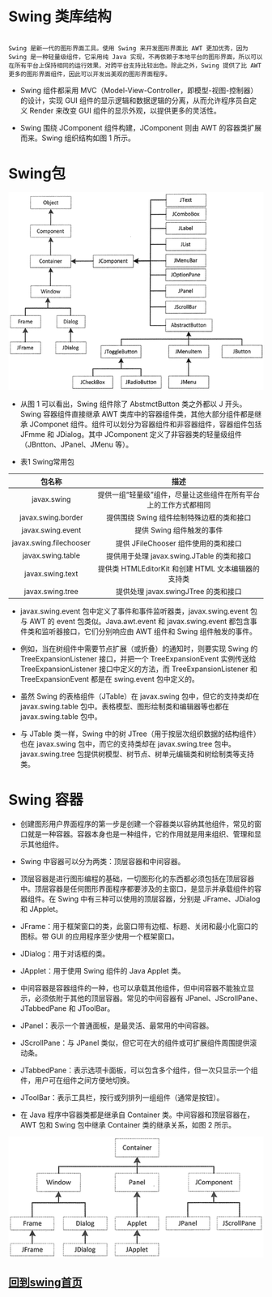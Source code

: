 
# Swing 类库结构


```

Swing 是新一代的图形界面工具。使用 Swing 来开发图形界面比 AWT 更加优秀，因为 Swing 是一种轻量级组件，它采用纯 Java 实现，不再依赖于本地平台的图形界面，所以可以在所有平台上保持相同的运行效果，对跨平台支持比较出色。除此之外，Swing 提供了比 AWT 更多的图形界面组件，因此可以开发出美观的图形界面程序。

```




+ Swing 组件都采用 MVC（Model-View-Controller，即模型-视图-控制器）的设计，实现 GUI 组件的显示逻辑和数据逻辑的分离，从而允许程序员自定义 Render 来改变 GUI 组件的显示外观，以提供更多的灵活性。

+ Swing 围绕 JComponent 组件构建，JComponent 则由 AWT 的容器类扩展而来。Swing 组织结构如图 1 所示。

# Swing包


![swing](./swing_java_info.gif)


* 从图 1 可以看出，Swing 组件除了 AbstmctButton 类之外都以 J 开头。Swing 容器组件直接继承 AWT 类库中的容器组件类，其他大部分组件都是继承 JComponet 组件。组件可以划分为容器组件和非容器组件，容器组件包括 JFmme 和 JDialog。其中 JComponent 定义了非容器类的轻量级组件（JBntton、JPanel、JMenu 等）。

* 表1 Swing常用包

|     包名称                      |                  描述                                                 |
|      :----:                    |               :---:                                                 |
|       javax.swing               |         提供一组“轻量级”组件，尽量让这些组件在所有平台上的工作方式都相同  |
|       javax.swing.border               |          提供围绕 Swing 组件绘制特殊边框的类和接口  |
|       javax.swing.event               |          提供 Swing 组件触发的事件  |
|       javax.swing.filechooser               |          提供 JFileChooser 组件使用的类和接口  |
|       javax.swing.table               |          提供用于处理 javax.swing.JTable 的类和接口  |
|       javax.swing.text               |          提供类 HTMLEditorKit 和创建 HTML 文本编辑器的支持类  |
|       javax.swing.tree               |          提供处理 javax.swingJTree 的类和接口  |



* javax.swing.event 包中定义了事件和事件监听器类，javax.swing.event 包与 AWT 的 event 包类似。Java.awt.event 和 javax.swing.event 都包含事件类和监听器接口，它们分别响应由 AWT 组件和 Swing 组件触发的事件。


+ 例如，当在树组件中需要节点扩展（或折叠）的通知时，则要实现 Swing 的 TreeExpansionListener 接口，并把一个 TreeExpansionEvent 实例传送给 TreeExpansionListener 接口中定义的方法，而 TreeExpansionListener 和 TreeExpansionEvent 都是在 swing.event 包中定义的。


+ 虽然 Swing 的表格组件（JTable）在 javax.swing 包中，但它的支持类却在 javax.swing.table 包中。表格模型、图形绘制类和编辑器等也都在 javax.swing.table 包中。


+ 与 JTable 类一样，Swing 中的树 JTree（用于按层次组织数据的结构组件）也在 javax.swing 包中，而它的支持类却在 javax.swing.tree 包中。javax.swing.tree 包提供树模型、树节点、树单元编辑类和树绘制类等支持类。



# Swing 容器

+ 创建图形用户界面程序的第一步是创建一个容器类以容纳其他组件，常见的窗口就是一种容器。容器本身也是一种组件，它的作用就是用来组织、管理和显示其他组件。

+ Swing 中容器可以分为两类：顶层容器和中间容器。

+ 顶层容器是进行图形编程的基础，一切图形化的东西都必须包括在顶层容器中。顶层容器是任何图形界面程序都要涉及的主窗口，是显示并承载组件的容器组件。在 Swing 中有三种可以使用的顶层容器，分别是 JFrame、JDialog 和 JApplet。

+ JFrame：用于框架窗口的类，此窗口带有边框、标题、关闭和最小化窗口的图标。带 GUI 的应用程序至少使用一个框架窗口。

+ JDialog：用于对话框的类。

+ JApplet：用于使用 Swing 组件的 Java Applet 类。

+ 中间容器是容器组件的一种，也可以承载其他组件，但中间容器不能独立显示，必须依附于其他的顶层容器。常见的中间容器有 JPanel、JScrollPane、JTabbedPane 和 JToolBar。

+ JPanel：表示一个普通面板，是最灵活、最常用的中间容器。

+ JScrollPane：与 JPanel 类似，但它可在大的组件或可扩展组件周围提供滚动条。

+ JTabbedPane：表示选项卡面板，可以包含多个组件，但一次只显示一个组件，用户可在组件之间方便地切换。

+ JToolBar：表示工具栏，按行或列排列一组组件（通常是按钮）。

+ 在 Java 程序中容器类都是继承自 Container 类。中间容器和顶层容器在，AWT 包和 Swing 包中继承 Container 类的继承关系，如图 2 所示。



![Container](./swing_Container.gif)


## [回到swing首页](/index.md)